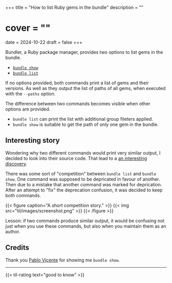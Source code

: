 +++
title = "How to list Ruby gems in the bundle"
description = ""
# cover = ""
date = 2024-10-22
draft = false
+++

Bundler, a Ruby package manager, provides two options to list gems in the bundle.

<!--more-->

- [`bundle show`](https://bundler.io/v2.5/man/bundle-show.1.html)
- [`bundle list`](https://bundler.io/v2.5/man/bundle-list.1.html)

If no options provided, both commands print a list of gems and their versions.
As well as they output the list of paths of all gems, when executed with the `--paths` option.

The difference between two commands becomes visible when other options are provided.

- `bundle list` can print the list with additional group fileters applied.
- `bundle show` is suitable to get the path of only one gem in the bundle.

## Interesting story

Wondering why two different commands would print very similar output, I decided to look into their source code.
That lead to a [an interesting discovery](https://github.com/rubygems/rubygems/issues/3243#issuecomment-780379254).

There was some sort of "competition" between `bundle list` and `bundle show`.
One command was supposed to be depricated in favour of another.
Then due to a mistake that another command was marked for deprication.
After an attempt to "fix" the deprecation confusion, it was decided to keep both commands.

{{< figure caption="A short competition story." >}}
  {{< img src="til/images/screenshot.png" >}}
{{< /figure >}}

Lesson: if two commands produce similar output, it would be confusing not just when you use these commands, but also when you maintain them as an author.

## Credits

Thank you [Pablo Vicente](https://pvcarrera.github.io/) for showing me `bundle show`.

---

{{< til-rating text="good to know" >}}

